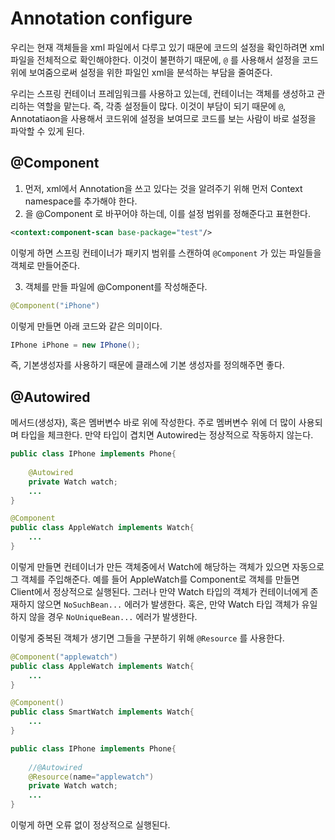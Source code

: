 # Annotation configure

우리는 현재 객체들을 xml 파일에서 다루고 있기 때문에 코드의 설정을 확인하려면 xml 파일을 전체적으로 확인해야한다. 이것이 불편하기 때문에, `@` 를 사용해서 설정을 코드위에 보여줌으로써 설정을 위한 파일인 xml을 분석하는 부담을 줄여준다. 

우리는 스프링 컨테이너 프레임워크를 사용하고 있는데, 컨테이너는 객체를 생성하고 관리하는 역할을 맡는다. 즉, 각종 설정들이 많다. 이것이 부담이 되기 때문에 `@`, Annotatiaon을 사용해서 코드위에 설정을 보여므로 코드를 보는 사람이 바로 설정을 파악할 수 있게 된다. 

## @Component

1. 먼저, xml에서 Annotation을 쓰고 있다는 것을 알려주기 위해 먼저 Context namespace를 추가해야 한다. 
2. <bean> 을 @Component 로 바꾸어야 하는데, 이를 설정 범위를 정해준다고 표현한다. 
```xml
<context:component-scan base-package="test"/>
```
이렇게 하면 스프링 컨테이너가 패키지 범위를 스캔하여 `@Component` 가 있는 파일들을 객체로 만들어준다. 

3. 객체를 만들 파일에 @Component를 작성해준다.
```java
@Component("iPhone")
```
이렇게 만들면 아래 코드와 같은 의미이다. 
```java
IPhone iPhone = new IPhone();
``` 
즉, 기본생성자를 사용하기 때문에 클래스에 기본 생성자를 정의해주면 좋다. 

## @Autowired

메서드(생성자), 혹은 멤버변수 바로 위에 작성한다. 주로 멤버변수 위에 더 많이 사용되며 타입을 체크한다. 만약 타입이 겹치면 Autowired는 정상적으로 작동하지 않는다. 

```java
public class IPhone implements Phone{
	
	@Autowired
	private Watch watch;
    ...
}
```

```java
@Component
public class AppleWatch implements Watch{
    ...
}
```
이렇게 만들면 컨테이너가 만든 객체중에서 Watch에 해당하는 객체가 있으면 자동으로 그 객체를 주입해준다. 예를 들어 AppleWatch를 Component로 객체를 만들면 Client에서 정상적으로 실행된다. 그러나 만약 Watch 타입의 객체가 컨테이너에게 존재하지 않으면 `NoSuchBean...` 에러가 발생한다. 혹은, 만약 Watch 타입 객체가 유일하지 않을 경우 `NoUniqueBean...` 에러가 발생한다. 

이렇게 중복된 객체가 생기면 그들을 구분하기 위해 `@Resource` 를 사용한다. 

```java
@Component("applewatch")
public class AppleWatch implements Watch{
    ...
}
```

```java
@Component()
public class SmartWatch implements Watch{
    ...
}
```

```java
public class IPhone implements Phone{
	
	//@Autowired
	@Resource(name="applewatch")
	private Watch watch;
    ...
}
```

이렇게 하면 오류 없이 정상적으로 실행된다. 